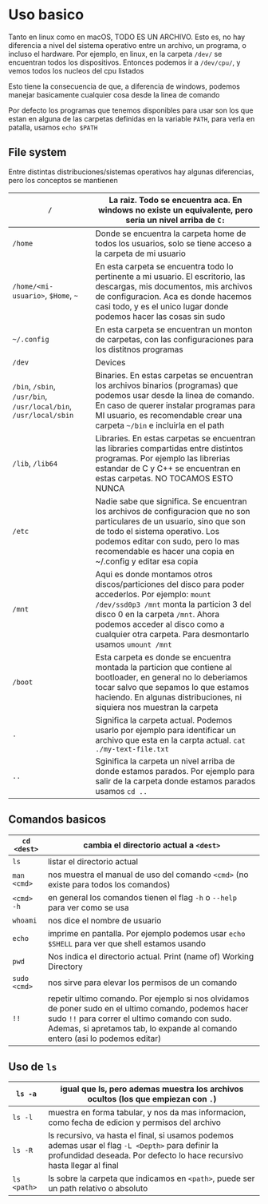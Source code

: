 # Uso basico

Tanto en linux como en macOS, TODO ES UN ARCHIVO. Esto es, no hay diferencia a nivel del sistema operativo entre un archivo, un programa, o incluso el hardware. Por ejemplo, en linux, en la carpeta `/dev/` se encuentran todos los dispositivos. Entonces podemos ir a `/dev/cpu/`, y vemos todos los nucleos del cpu listados

Esto tiene la consecuencia de que, a diferencia de windows, podemos manejar basicamente cualquier cosa desde la linea de comando

Por defecto los programas que tenemos disponibles para usar son los que estan en alguna de las carpetas definidas en la variable `PATH`, para verla en patalla, usamos `echo $PATH`

## File system

Entre distintas distribuciones/sistemas operativos hay algunas diferencias, pero los conceptos se mantienen

| `/` | La raiz. Todo se encuentra aca. En windows no existe un equivalente, pero seria un nivel arriba de `C:` |
| --- | --- |
| `/home` | Donde se encuentra la carpeta home de todos los usuarios, solo se tiene acceso a la carpeta de mi usuario |
| `/home/<mi-usuario>`, `$Home`, `~` | En esta carpeta se encuentra todo lo pertinente a mi usuario. El escritorio, las descargas, mis documentos, mis archivos de configuracion. Aca es donde hacemos casi todo, y es el unico lugar donde podemos hacer las cosas sin sudo |
| `~/.config` | En esta carpeta se encuentran un monton de carpetas, con las configuraciones para los distitnos programas |
| `/dev` | Devices |
| `/bin`, `/sbin`, `/usr/bin`, `/usr/local/bin`, `/usr/local/sbin `| Binaries. En estas carpetas se encuentran los archivos binarios (programas) que podemos usar desde la linea de comando. En caso de querer instalar programas para MI usuario, es recomendable crear una carpeta `~/bin` e incluirla en el path |
| `/lib`, `/lib64` | Libraries. En estas carpetas se encuentran las libraries compartidas entre distintos programas. Por ejemplo las librerias estandar de C y C++ se encuentran en estas carpetas. NO TOCAMOS ESTO NUNCA |
| `/etc` | Nadie sabe que significa. Se encuentran los archivos de configuracion que no son particulares de un usuario, sino que son de todo el sistema operativo. Los podemos editar con sudo, pero lo mas recomendable es hacer una copia en ~/.config y editar esa copia |
| `/mnt` | Aqui es donde montamos otros discos/particiones del disco para poder accederlos. Por ejemplo: `mount /dev/ssd0p3 /mnt` monta la particion 3 del disco 0 en la carpeta `/mnt`. Ahora podemos acceder al disco como a cualquier otra carpeta. Para desmontarlo usamos `umount /mnt`  |
| `/boot` | Esta carpeta es donde se encuentra montada la particion que contiene al bootloader, en general no lo deberiamos tocar salvo que sepamos lo que estamos haciendo. En algunas distribuciones, ni siquiera nos muestran la carpeta |
| `.` | Significa la carpeta actual. Podemos usarlo por ejemplo para identificar un archivo que esta en la carpta actual. `cat ./my-text-file.txt` |
| `..` | Sginifica la carpeta un nivel arriba de donde estamos parados. Por ejemplo para salir de la carpeta donde estamos parados usamos `cd ..` |

## Comandos basicos

| `cd <dest>` | cambia el directorio actual a `<dest>` |
| --- | --- |
| `ls` | listar el directorio actual |
| `man <cmd>` | nos muestra el manual de uso del comando `<cmd>` (no existe para todos los comandos) |
| `<cmd> -h` | en general los comandos tienen el flag `-h` o `--help` para ver como se usa |
| `whoami` | nos dice el nombre de usuario |
| `echo` | imprime en pantalla. Por ejemplo podemos usar `echo $SHELL` para ver que shell estamos usando |
| `pwd` | Nos indica el directorio actual. Print (name of) Working Directory |
| `sudo <cmd>` | nos sirve para elevar los permisos de un comando |
| `!!` | repetir ultimo comando. Por ejemplo si nos olvidamos de poner sudo en el ultimo comando, podemos hacer sudo `!!` para correr el ultimo comando con sudo. Ademas, si apretamos tab, lo expande al comando entero (asi lo podemos editar) |

## Uso de `ls`

| `ls -a` | igual que ls, pero ademas muestra los archivos ocultos (los que empiezan con `.`) |
| --- | --- |
| `ls -l` | muestra en forma tabular, y nos da mas informacion, como fecha de edicion y permisos del archivo |
| `ls -R` | ls recursivo, va hasta el final, si usamos podemos ademas usar el flag `-L <Depth>` para definir la profundidad deseada. Por defecto lo hace recursivo hasta llegar al final |
| `ls <path>` | ls sobre la carpeta que indicamos en `<path>`, puede ser un path relativo o absoluto |